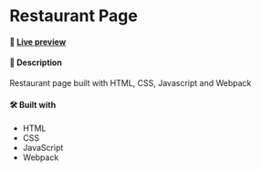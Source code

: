# Restaurant Page

#### 🧪 [Live preview](https://github.com/iamjhp)

#### 📝 Description
Restaurant page built with HTML, CSS, Javascript and Webpack

#### 🛠️ Built with
 * HTML
 * CSS
 * JavaScript
 * Webpack
